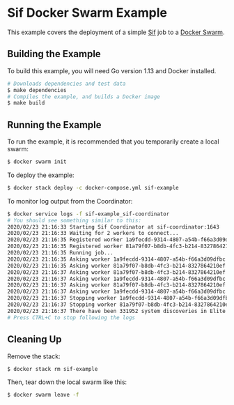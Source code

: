 # Sif Docker Swarm Example

This example covers the deployment of a simple [Sif](github.com/go-sif/sif) job to a [Docker Swarm](https://docs.docker.com/engine/swarm/).

## Building the Example

To build this example, you will need Go version 1.13 and Docker installed.

```bash
# Downloads dependencies and test data
$ make dependencies
# Compiles the example, and builds a Docker image
$ make build
```

## Running the Example

To run the example, it is recommended that you temporarily create a local swarm:

```bash
$ docker swarm init
```

To deploy the example:

```bash
$ docker stack deploy -c docker-compose.yml sif-example
```

To monitor log output from the Coordinator:

```bash
$ docker service logs -f sif-example_sif-coordinator
# You should see something similar to this:
2020/02/23 21:16:33 Starting Sif Coordinator at sif-coordinator:1643
2020/02/23 21:16:33 Waiting for 2 workers to connect...
2020/02/23 21:16:35 Registered worker 1a9fecdd-9314-4807-a54b-f66a3d09dfbc at 10.0.1.5:1643
2020/02/23 21:16:35 Registered worker 81a79f07-b8db-4fc3-b214-8327864210ef at 10.0.1.4:1643
2020/02/23 21:16:35 Running job...
2020/02/23 21:16:35 Asking worker 1a9fecdd-9314-4807-a54b-f66a3d09dfbc to run stage stage-0
2020/02/23 21:16:35 Asking worker 81a79f07-b8db-4fc3-b214-8327864210ef to run stage stage-0
2020/02/23 21:16:37 Asking worker 81a79f07-b8db-4fc3-b214-8327864210ef to run stage stage-1
2020/02/23 21:16:37 Asking worker 1a9fecdd-9314-4807-a54b-f66a3d09dfbc to run stage stage-1
2020/02/23 21:16:37 Asking worker 81a79f07-b8db-4fc3-b214-8327864210ef to supply prepared partitions to coordinator
2020/02/23 21:16:37 Asking worker 1a9fecdd-9314-4807-a54b-f66a3d09dfbc to supply prepared partitions to coordinator
2020/02/23 21:16:37 Stopping worker 1a9fecdd-9314-4807-a54b-f66a3d09dfbc...
2020/02/23 21:16:37 Stopping worker 81a79f07-b8db-4fc3-b214-8327864210ef...
2020/02/23 21:16:37 There have been 331952 system discoveries in Elite Dangerous in the last 7 days.
# Press CTRL+C to stop following the logs
```

## Cleaning Up

Remove the stack:

```bash
$ docker stack rm sif-example
```

Then, tear down the local swarm like this:

```bash
$ docker swarm leave -f
```
